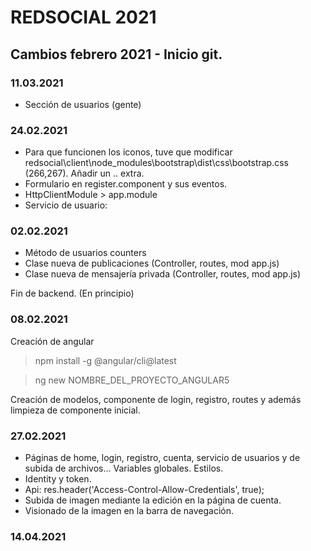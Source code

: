 # REDSOCIAL 2021
## Cambios febrero 2021 - Inicio git.
### 11.03.2021
- Sección de usuarios (gente)

### 24.02.2021
- Para que funcionen los iconos, tuve que modificar redsocial\client\node_modules\bootstrap\dist\css\bootstrap.css (266,267). Añadir un .. extra.
- Formulario en register.component y sus eventos.
- HttpClientModule > app.module
- Servicio de usuario: 

### 02.02.2021
- Método de usuarios counters
- Clase nueva de publicaciones (Controller, routes, mod app.js)
- Clase nueva de mensajería privada (Controller, routes, mod app.js)

Fin de backend. (En principio)

### 08.02.2021
Creación de angular
> npm install -g @angular/cli@latest

> ng new NOMBRE_DEL_PROYECTO_ANGULAR5

Creación de modelos, componente de login, registro, routes y además limpieza de componente inicial.

### 27.02.2021
- Páginas de home, login, registro, cuenta, servicio de usuarios y de subida de archivos... Variables globales. Estilos.
- Identity y token.
- Api: res.header('Access-Control-Allow-Credentials', true);
- Subida de imagen mediante la edición en la página de cuenta.
- Visionado de la imagen en la barra de navegación.



### 14.04.2021



